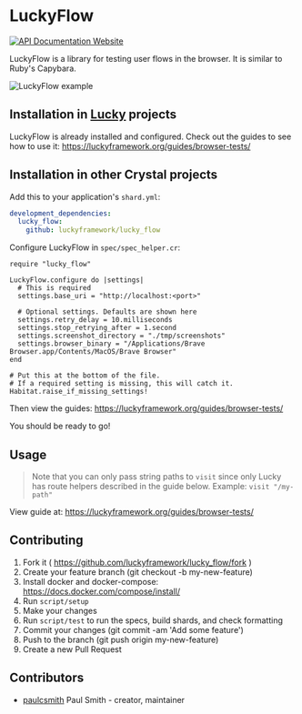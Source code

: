 # LuckyFlow

[![API Documentation Website](https://img.shields.io/website?down_color=red&down_message=Offline&label=API%20Documentation&up_message=Online&url=https%3A%2F%2Fluckyframework.github.io%2Flucky_flow%2F)](https://luckyframework.github.io/lucky_flow)

LuckyFlow is a library for testing user flows in the browser. It is similar to
Ruby's Capybara.

![LuckyFlow example](https://user-images.githubusercontent.com/22394/40257158-1a2f30b8-5abb-11e8-90c2-94463638e65d.png)

## Installation in [Lucky](https://luckyframework.org) projects

LuckyFlow is already installed and configured. Check out the guides
to see how to use it: https://luckyframework.org/guides/browser-tests/

## Installation in other Crystal projects

Add this to your application's `shard.yml`:

```yaml
development_dependencies:
  lucky_flow:
    github: luckyframework/lucky_flow
```

Configure LuckyFlow in `spec/spec_helper.cr`:

```crystal
require "lucky_flow"

LuckyFlow.configure do |settings|
  # This is required
  settings.base_uri = "http://localhost:<port>"

  # Optional settings. Defaults are shown here
  settings.retry_delay = 10.milliseconds
  settings.stop_retrying_after = 1.second
  settings.screenshot_directory = "./tmp/screenshots"
  settings.browser_binary = "/Applications/Brave Browser.app/Contents/MacOS/Brave Browser"
end

# Put this at the bottom of the file.
# If a required setting is missing, this will catch it.
Habitat.raise_if_missing_settings!
```

Then view the guides: https://luckyframework.org/guides/browser-tests/

You should be ready to go!

## Usage

> Note that you can only pass string paths to `visit` since only Lucky has
> route helpers described in the guide below. Example: `visit "/my-path"`

View guide at: https://luckyframework.org/guides/browser-tests/

## Contributing

1. Fork it ( https://github.com/luckyframework/lucky_flow/fork )
1. Create your feature branch (git checkout -b my-new-feature)
1. Install docker and docker-compose: https://docs.docker.com/compose/install/
1. Run `script/setup`
1. Make your changes
1. Run `script/test` to run the specs, build shards, and check formatting
1. Commit your changes (git commit -am 'Add some feature')
1. Push to the branch (git push origin my-new-feature)
1. Create a new Pull Request

## Contributors

- [paulcsmith](https://github.com/paulcsmith) Paul Smith - creator, maintainer
